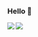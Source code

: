 ### Hello 👋

<div style="display:flex;">
<img align="left" src="https://github-readme-stats.vercel.app/api?username=moell-peng&show_icons=true&line_height=24&&hide_border=true"/>
<img alian="right" src="https://github-readme-stats.vercel.app/api/top-langs?username=moell-peng&layout=compact&langs_count=8&card_width=286&hide_border=true"/>
</div>


<!--
**moell-peng/moell-peng** is a ✨ _special_ ✨ repository because its `README.md` (this file) appears on your GitHub profile.

Here are some ideas to get you started:

- 🔭 I’m currently working on ...
- 🌱 I’m currently learning ...
- 👯 I’m looking to collaborate on ...
- 🤔 I’m looking for help with ...
- 💬 Ask me about ...
- 📫 How to reach me: ...
- 😄 Pronouns: ...
- ⚡ Fun fact: ...
-->
